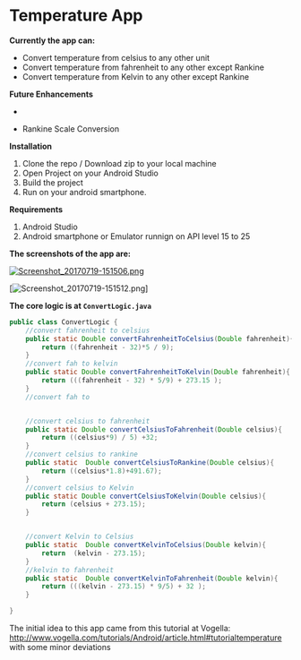 # Temperature App

**Currently the app can:**
* Convert temperature from celsius to any other unit
* Convert temperature from fahrenheit to any other except Rankine
* Convert temperature from Kelvin to any other except Rankine

**Future Enhancements**
* ~~~Kelvin Scale Conversion~~~
* Rankine Scale Conversion

**Installation**
1. Clone the repo / Download zip to your local machine
2. Open Project on your Android Studio
3. Build the project
4. Run on your android smartphone.

**Requirements**
1. Android Studio
2. Android smartphone or Emulator runnign on API level 15 to 25

**The screenshots of the app are:**

[![Screenshot_20170719-151506.png](https://s4.postimg.org/hwx91b56l/Screenshot_20170719-151506.png)](https://postimg.org/image/wsvs8wgl5/)

[![Screenshot_20170719-151512.png](https://s4.postimg.org/4ha8buwot/Screenshot_20170719-151512.png)]

**The core logic is at `ConvertLogic.java`**
```JAVA
public class ConvertLogic {
    //convert fahrenheit to celsius
    public static Double convertFahrenheitToCelsius(Double fahrenheit){
        return ((fahrenheit - 32)*5 / 9);
    }
    //convert fah to kelvin
    public static Double convertFahrenheitToKelvin(Double fahrenheit){
        return (((fahrenheit - 32) * 5/9) + 273.15 );
    }
    //convert fah to


    //convert celsius to fahrenheit
    public static Double convertCelsiusToFahrenheit(Double celsius){
        return ((celsius*9) / 5) +32;
    }
    //convert celsius to rankine
    public static  Double convertCelsiusToRankine(Double celsius){
        return ((celsius*1.8)+491.67);
    }
    //convert celsius to Kelvin
    public static Double convertCelsiusToKelvin(Double celsius){
        return (celsius + 273.15);
    }


    //convert Kelvin to Celsius
    public static  Double convertKelvinToCelsius(Double kelvin){
        return  (kelvin - 273.15);
    }
    //kelvin to fahrenheit
    public static  Double convertKelvinToFahrenheit(Double kelvin){
        return (((kelvin - 273.15) * 9/5) + 32 );
    }

}
```



The initial idea to this app came from this tutorial at Vogella: http://www.vogella.com/tutorials/Android/article.html#tutorialtemperature with some minor deviations

